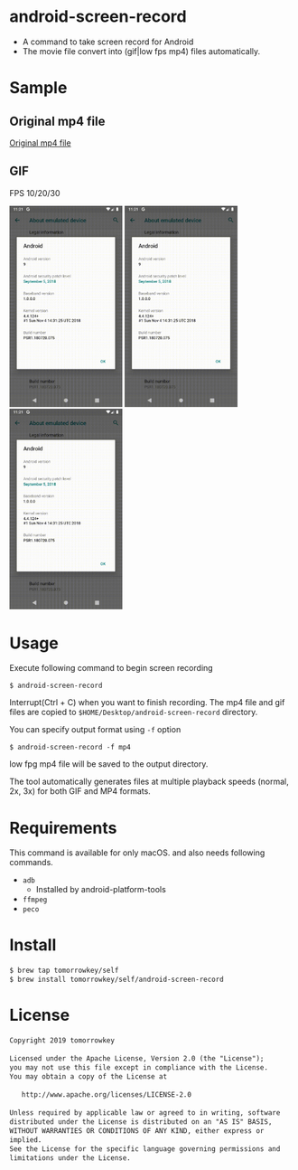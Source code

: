 android-screen-record
===

- A command to take screen record for Android
- The movie file convert into (gif|low fps mp4) files automatically.

# Sample

## Original mp4 file

[Original mp4 file](./sample/original.mp4)

## GIF

FPS 10/20/30

<img src="./sample/fps_10.gif" width="200" alt="fps10"> <img src="./sample/fps_20.gif" width="200" alt="fps20"> <img src="./sample/fps_30.gif" width="200" alt="fps30">

# Usage

Execute following command to begin screen recording

```
$ android-screen-record
```

Interrupt(Ctrl + C) when you want to finish recording.
The mp4 file and gif files are copied to `$HOME/Desktop/android-screen-record` directory.

You can specify output format using `-f` option

```
$ android-screen-record -f mp4
```

low fpg mp4 file will be saved to the output directory.

The tool automatically generates files at multiple playback speeds (normal, 2x, 3x) for both GIF and MP4 formats.

# Requirements

This command is available for only macOS. and also needs following commands.

- `adb`
  - Installed by android-platform-tools
- `ffmpeg`
- `peco`

# Install

```
$ brew tap tomorrowkey/self
$ brew install tomorrowkey/self/android-screen-record
```

# License

```
Copyright 2019 tomorrowkey

Licensed under the Apache License, Version 2.0 (the "License");
you may not use this file except in compliance with the License.
You may obtain a copy of the License at

   http://www.apache.org/licenses/LICENSE-2.0

Unless required by applicable law or agreed to in writing, software
distributed under the License is distributed on an "AS IS" BASIS,
WITHOUT WARRANTIES OR CONDITIONS OF ANY KIND, either express or implied.
See the License for the specific language governing permissions and
limitations under the License.
```
